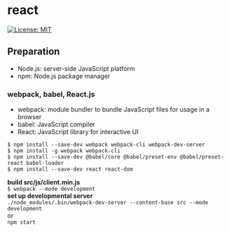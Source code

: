 # react
[![License: MIT](https://img.shields.io/badge/License-MIT-blue.svg)](LICENSE)
## Preparation
- Node.js: server-side JavaScript platform
- npm: Node.js package manager
### webpack, babel, React.js
- webpack: module bundler to bundle JavaScript files for usage in a browser
- babel: JavaScript compiler
- React: JavaScript library for interactive UI
```
$ npm install --save-dev webpack webpack-cli webpack-dev-server
$ npm install -g webpack webpack-cli
$ npm install --save-dev @babel/core @babel/preset-env @babel/preset-react babel-loader
$ npm install --save-dev react react-dom
```
**build src/js/client.min.js**  
`$ webpack --mode development`  
**set up developmental server**  
`./node_modules/.bin/webpack-dev-server --content-base src --mode development`  
or  
`npm start`  

